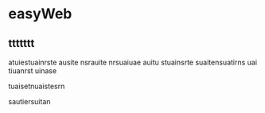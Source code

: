 # easyWeb

## ttttttt

atuiestuainrste ausite nsrauite nrsuaiuae auitu stuainsrte 
suaitensuatirns uai tiuanrst uinase 


tuaisetnuaistesrn 


sautiersuitan 
